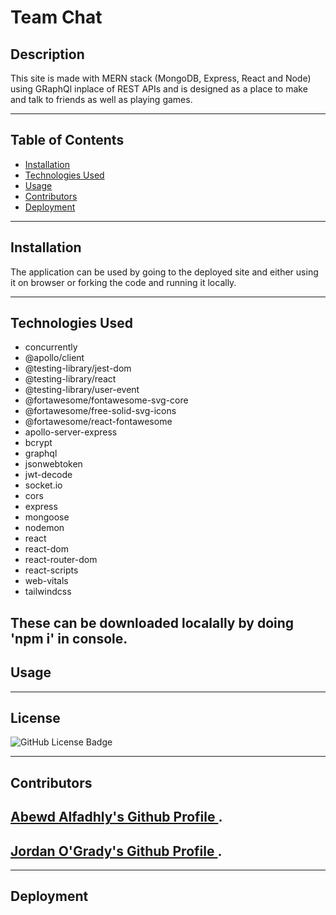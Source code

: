 # **Team Chat**


## **Description**

This site is made with MERN stack (MongoDB, Express, React and Node) using GRaphQl inplace of REST APIs and is designed as a place to make and talk to friends as well as playing games.

---
## **Table of Contents**
- <a href="#installation">Installation</a>
- <a href="#technologies-used">Technologies Used</a>
- <a href="#usage">Usage</a>
- <a href="#contributors">Contributors</a>
- <a href="#deployment">Deployment</a>

---
## **Installation**
The application can be used by going to the deployed site and either using it on browser or forking the code and running it locally.


---
## **Technologies Used**

- concurrently
- @apollo/client
- @testing-library/jest-dom
- @testing-library/react
- @testing-library/user-event
- @fortawesome/fontawesome-svg-core
- @fortawesome/free-solid-svg-icons
- @fortawesome/react-fontawesome
- apollo-server-express
- bcrypt
- graphql
- jsonwebtoken
- jwt-decode
- socket.io
- cors
- express
- mongoose
- nodemon
- react
- react-dom
- react-router-dom
- react-scripts
- web-vitals
- tailwindcss

These can be downloaded localally by doing 'npm i' in console.
---

## **Usage**

<!-- To use this site, you simply go to the deployed application and use it in browser.

Below is a demo image of the site :

The following image shows the application's IndexedDB storage:

![Demonstration of the finished Module 19 Challenge with a IndexedDB storage named 'jate' in the browser.](./Assets/03-idb-storage.png) -->

---

## **License**

![GitHub License Badge](https://shields.io/badge/license-MIT-green)

---

## **Contributors**

[Abewd Alfadhly's Github Profile ](https://github.com/Abewd).
---
[Jordan O'Grady's Github Profile ](https://github.com/JordanNotAvailable).
---

---

## **Deployment**

<!-- [This is a link to the deployed site:  text-editor-jog.herokuapp.com/](https://text-editor-jog.herokuapp.com/) -->
